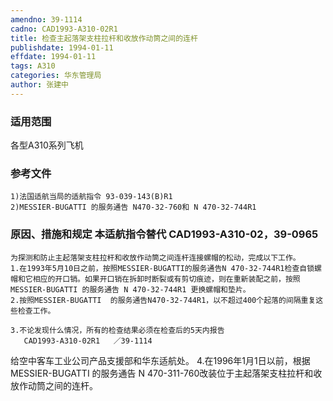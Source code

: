 ```yaml
---
amendno: 39-1114
cadno: CAD1993-A310-02R1
title: 检查主起落架支柱拉杆和收放作动筒之间的连杆
publishdate: 1994-01-11
effdate: 1994-01-11
tags: A310
categories: 华东管理局
author: 张建中
---
```


### 适用范围 
各型A310系列飞机

<!--more-->
### 参考文件
    1)法国适航当局的适航指令 93-039-143(B)R1 
    2)MESSIER-BUGATTI 的服务通告 N470-32-760和 N 470-32-744R1 

### 原因、措施和规定 本适航指令替代 CAD1993-A310-02，39-0965 
    为探测和防止主起落架支柱拉杆和收放作动筒之间连杆连接螺帽的松动，完成以下工作。 
    1.在1993年5月10日之前，按照MESSIER-BUGATTI的服务通告N 470-32-744R1检查自锁螺帽和它相应的开口销。如果开口销在拆卸时断裂或有剪切痕迹，则在重新装配之前，按照 MESSIER-BUGATTI 的服务通告 N 470-32-744R1 更换螺帽和垫片。 
    2.按照MESSIER-BUGATTI  的服务通告N470-32-744R1，以不超过400个起落的间隔重复这些检查工作。 

    3.不论发现什么情况，所有的检查结果必须在检查后的5天内报告
       CAD1993-A310-02R1   ／39-1114   
给空中客车工业公司产品支援部和华东适航处。 
    4.在1996年1月1日以前，根据MESSIER-BUGATTI  的服务通告 N 470-311-760改装位于主起落架支柱拉杆和收放作动筒之间的连杆。
